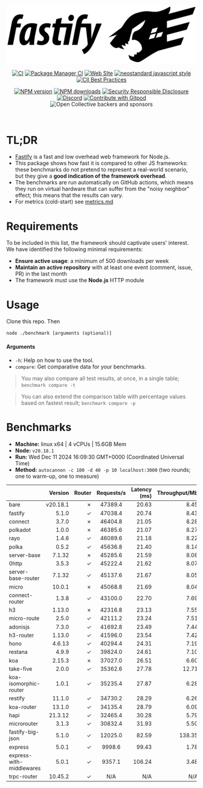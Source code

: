<div align="center"> <a href="https://fastify.dev/">
    <img
      src="https://github.com/fastify/graphics/raw/HEAD/fastify-landscape-outlined.svg"
      width="650"
      height="auto"
    />
  </a>
</div>

<div align="center">

[![CI](https://github.com/fastify/fastify/actions/workflows/ci.yml/badge.svg?branch=main)](https://github.com/fastify/fastify/actions/workflows/ci.yml)
[![Package Manager
CI](https://github.com/fastify/fastify/workflows/package-manager-ci/badge.svg?branch=main)](https://github.com/fastify/fastify/actions/workflows/package-manager-ci.yml)
[![Web
SIte](https://github.com/fastify/fastify/workflows/website/badge.svg?branch=main)](https://github.com/fastify/fastify/actions/workflows/website.yml)
[![neostandard javascript style](https://img.shields.io/badge/code_style-neostandard-brightgreen?style=flat)](https://github.com/neostandard/neostandard)
[![CII Best Practices](https://bestpractices.coreinfrastructure.org/projects/7585/badge)](https://bestpractices.coreinfrastructure.org/projects/7585)

</div>

<div align="center">

[![NPM
version](https://img.shields.io/npm/v/fastify.svg?style=flat)](https://www.npmjs.com/package/fastify)
[![NPM
downloads](https://img.shields.io/npm/dm/fastify.svg?style=flat)](https://www.npmjs.com/package/fastify)
[![Security Responsible
Disclosure](https://img.shields.io/badge/Security-Responsible%20Disclosure-yellow.svg)](https://github.com/fastify/fastify/blob/main/SECURITY.md)
[![Discord](https://img.shields.io/discord/725613461949906985)](https://discord.gg/fastify)
[![Contribute with Gitpod](https://img.shields.io/badge/Contribute%20with-Gitpod-908a85?logo=gitpod&color=blue)](https://gitpod.io/#https://github.com/fastify/fastify)
![Open Collective backers and sponsors](https://img.shields.io/opencollective/all/fastify)

</div>

<br />

# TL;DR

* [Fastify](https://github.com/fastify/fastify) is a fast and low overhead web framework for Node.js.
* This package shows how fast it is compared to other JS frameworks: these benchmarks do not pretend to represent a real-world scenario, but they give a **good indication of the framework overhead**.
* The benchmarks are run automatically on GitHub actions, which means they run on virtual hardware that can suffer from the "noisy neighbor" effect; this means that the results can vary.
* For metrics (cold-start) see [metrics.md](./METRICS.md)

# Requirements

To be included in this list, the framework should captivate users' interest. We have identified the following minimal requirements:
- **Ensure active usage**: a minimum of 500 downloads per week
- **Maintain an active repository** with at least one event (comment, issue, PR) in the last month
- The framework must use the **Node.js** HTTP module

# Usage

Clone this repo. Then

```
node ./benchmark [arguments (optional)]
```

#### Arguments

* `-h`: Help on how to use the tool.
* `compare`: Get comparative data for your benchmarks.

> You may also compare all test results, at once, in a single table; `benchmark compare -t`

> You can also extend the comparison table with percentage values based on fastest result; `benchmark compare -p`
# Benchmarks

* __Machine:__ linux x64 | 4 vCPUs | 15.6GB Mem
* __Node:__ `v20.18.1`
* __Run:__ Wed Dec 11 2024 16:09:30 GMT+0000 (Coordinated Universal Time)
* __Method:__ `autocannon -c 100 -d 40 -p 10 localhost:3000` (two rounds; one to warm-up, one to measure)

|                          | Version  | Router | Requests/s | Latency (ms) | Throughput/Mb |
| :--                      | --:      | --:    | :-:        | --:          | --:           |
| bare                     | v20.18.1 | ✗      | 47389.4    | 20.63        | 8.45          |
| fastify                  | 5.1.0    | ✓      | 47038.4    | 20.74        | 8.43          |
| connect                  | 3.7.0    | ✗      | 46404.8    | 21.05        | 8.28          |
| polkadot                 | 1.0.0    | ✗      | 46385.6    | 21.07        | 8.27          |
| rayo                     | 1.4.6    | ✓      | 46089.6    | 21.18        | 8.22          |
| polka                    | 0.5.2    | ✓      | 45636.8    | 21.40        | 8.14          |
| server-base              | 7.1.32   | ✗      | 45285.6    | 21.59        | 8.08          |
| 0http                    | 3.5.3    | ✓      | 45222.4    | 21.62        | 8.07          |
| server-base-router       | 7.1.32   | ✓      | 45137.6    | 21.67        | 8.05          |
| micro                    | 10.0.1   | ✗      | 45068.8    | 21.69        | 8.04          |
| connect-router           | 1.3.8    | ✓      | 43100.0    | 22.70        | 7.69          |
| h3                       | 1.13.0   | ✗      | 42316.8    | 23.13        | 7.55          |
| micro-route              | 2.5.0    | ✓      | 42111.2    | 23.24        | 7.51          |
| adonisjs                 | 7.3.0    | ✓      | 41692.8    | 23.49        | 7.44          |
| h3-router                | 1.13.0   | ✓      | 41596.0    | 23.54        | 7.42          |
| hono                     | 4.6.13   | ✓      | 40294.4    | 24.31        | 7.19          |
| restana                  | 4.9.9    | ✓      | 39824.0    | 24.61        | 7.10          |
| koa                      | 2.15.3   | ✗      | 37027.0    | 26.51        | 6.60          |
| take-five                | 2.0.0    | ✓      | 35362.6    | 27.78        | 12.71         |
| koa-isomorphic-router    | 1.0.1    | ✓      | 35235.4    | 27.87        | 6.28          |
| restify                  | 11.1.0   | ✓      | 34730.2    | 28.29        | 6.26          |
| koa-router               | 13.1.0   | ✓      | 34135.4    | 28.79        | 6.09          |
| hapi                     | 21.3.12  | ✓      | 32465.4    | 30.28        | 5.79          |
| microrouter              | 3.1.3    | ✓      | 30832.4    | 31.93        | 5.50          |
| fastify-big-json         | 5.1.0    | ✓      | 12025.0    | 82.59        | 138.35        |
| express                  | 5.0.1    | ✓      | 9998.6     | 99.43        | 1.78          |
| express-with-middlewares | 5.0.1    | ✓      | 9357.1     | 106.24       | 3.48          |
| trpc-router              | 10.45.2  | ✓      | N/A        | N/A          | N/A           |
